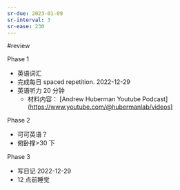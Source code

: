 ```yaml
---
sr-due: 2023-01-09
sr-interval: 3
sr-ease: 230
---
```


#review 

Phase 1
- 英语词汇
- 完成每日 spaced repetition. 2022-12-29
- 英语听力 20 分钟
	- 材料内容： [Andrew Huberman Youtube Podcast](https://www.youtube.com/@hubermanlab/videos]

Phase 2
- 可可英语？
- 俯卧撑>30 下

Phase 3
- 写日记 2022-12-29
- 12 点前睡觉